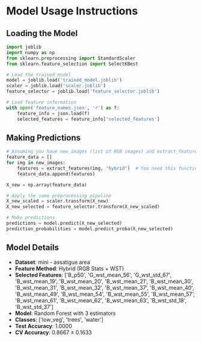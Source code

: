 # Model Usage Instructions

## Loading the Model
```python
import joblib
import numpy as np
from sklearn.preprocessing import StandardScaler
from sklearn.feature_selection import SelectKBest

# Load the trained model
model = joblib.load('trained_model.joblib')
scaler = joblib.load('scaler.joblib')
feature_selector = joblib.load('feature_selector.joblib')

# Load feature information
with open('feature_names.json', 'r') as f:
    feature_info = json.load(f)
    selected_features = feature_info['selected_features']
```

## Making Predictions
```python
# Assuming you have new_images (list of RGB images) and extract_features function
feature_data = []
for img in new_images:
    features = extract_features(img, "hybrid")  # You need this function
    feature_data.append(features)

X_new = np.array(feature_data)

# Apply the same preprocessing pipeline
X_new_scaled = scaler.transform(X_new)
X_new_selected = feature_selector.transform(X_new_scaled)

# Make predictions
predictions = model.predict(X_new_selected)
prediction_probabilities = model.predict_proba(X_new_selected)
```

## Model Details
- **Dataset**: mini - assatigue area
- **Feature Method**: Hybrid (RGB Stats + WST)
- **Selected Features**: ['B_p50', 'G_wst_mean_56', 'G_wst_std_67', 'B_wst_mean_19', 'B_wst_mean_20', 'B_wst_mean_21', 'B_wst_mean_30', 'B_wst_mean_31', 'B_wst_mean_32', 'B_wst_mean_37', 'B_wst_mean_40', 'B_wst_mean_49', 'B_wst_mean_54', 'B_wst_mean_55', 'B_wst_mean_57', 'B_wst_mean_61', 'B_wst_mean_62', 'B_wst_mean_63', 'B_wst_std_18', 'B_wst_std_37']
- **Model**: Random Forest with 3 estimators
- **Classes**: ['low_veg', 'trees', 'water']
- **Test Accuracy**: 1.0000
- **CV Accuracy**: 0.8667 ± 0.1633
